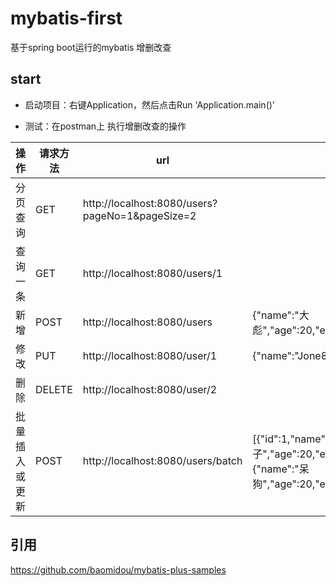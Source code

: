 # mybatis-first

基于spring boot运行的mybatis 增删改查

## start

+ 启动项目：右键Application，然后点击Run 'Application.main()'

+ 测试：在postman上 执行增删改查的操作

|操作|请求方法|url|参数|
|----|----|----|----|
|分页查询|GET|http://localhost:8080/users?pageNo=1&pageSize=2||
|查询一条|GET|http://localhost:8080/users/1||
|新增|POST|http://localhost:8080/users|{"name":"大彪","age":20,"email":"dabiao@baomidou.com"}|
|修改|PUT|http://localhost:8080/user/1|{"name":"Jone8"}|
|删除|DELETE|http://localhost:8080/user/2||
|批量插入或更新|POST|http://localhost:8080/users/batch|[{"id":1,"name":"虎子","age":20,"email":"huzi@baomidou.com"},{"name":"呆狗","age":20,"email":"daigou@baomidou.com"}]|

## 引用

https://github.com/baomidou/mybatis-plus-samples